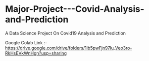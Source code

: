 # Major-Project---Covid-Analysis-and-Prediction
A Data Science Project On Covid19 Analysis and Prediction


Google Colab Link :- https://drive.google.com/drive/folders/1ib5pwFjn97lu_Veo3ro-RkHsEVkWnHgn?usp=sharing
